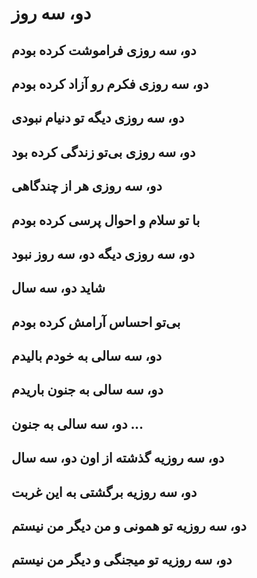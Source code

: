 دو، سه روز
============
دو، سه روزی فراموشت کرده بودم
-------------------------------------------------------
دو، سه روزی فکرم رو آزاد کرده بودم
----------------------------------------------------------
دو، سه روزی دیگه تو دنیام نبودی
--------------------------------------------------
دو، سه روزی بی‌تو زندگی کرده بود
-----------------------------------------------------
دو، سه روزی هر از چندگاهی
--------------------------------------------
با تو سلام و احوال پرسی کرده بودم
------------------------------------------------------
دو، سه روزی دیگه دو، سه روز نبود
-----------------------------------------------------
شاید دو، سه سال
--------------------------
بی‌تو احساس آرامش کرده بودم
-------------------------------------------------
دو، سه سالی به خودم بالیدم
--------------------------------------------
دو، سه سالی به جنون باریدم
-------------------------------------------
دو، سه سالی به جنون ...
-------------------------------------
دو، سه روزیه گذشته از اون دو، سه سال
--------------------------------------------------------------
دو، سه روزیه برگشتی به این غربت
-----------------------------------------------------
دو، سه روزیه تو همونی و من دیگر من نیستم
----------------------------------------------------------------------------
دو، سه روزیه تو میجنگی و دیگر من نیستم
---------------------------------------------------------------